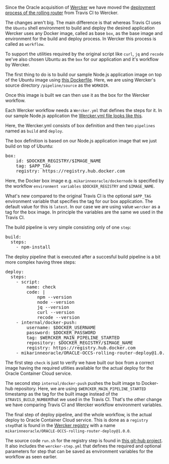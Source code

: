 Since the Oracle acquisition of <a href="http://www.wercker.com/">Wercker</a> we have moved the 
<a href="https://gist.github.com/mikarinneoracle/5f1e513f2a856a3be86c31c3f0dcabe2#rolling-deployments">deployment process
of the rolling router</a> from Travis CI to Wercker.

The changes aren't big. The main difference is that whereas Travis CI uses the `Ubuntu` shell environment to build and deploy 
the desired application Wercker uses any Docker image, called as base `box`, as the base image and environment for the build and deploy process. In Wercker this process is called as `workflow`. 

To support the utilities required by the original script like `curl`, `jq` and `recode` we've also chosen Ubuntu as the `box` for our application and it's workflow by Wercker.

The first thing to do is to build our sample Node.js application image on top of the Ubuntu image using 
<a href="https://github.com/mikarinneoracle/dockernode-app/blob/master/Dockerfile">this Dockerfile</a>.
Here, we are using Wercker's source directory `/pipeline/source` as the `WORKDIR`.

Once this image is built we can then use it as the box for the Wercker workflow.

Each Wercker workflow needs a `Wercker.yml` that defines the steps for it. In our sample Node.js application the <a href="https://github.com/oracle/docker-images/blob/master/ContainerCloud/images/rolling-router-sticky-sessions/wercker.yml">Wercker.yml file looks like this<a>.

Here, the Wercker.yml consists of box definition and then two `pipelines` named as `build` and `deploy`.

The box definition is based on our Node.js application image that we just build on top of Ubuntu:

<pre>
box:
    id: $DOCKER_REGISTRY/$IMAGE_NAME
    tag: $APP_TAG
    registry: https://registry.hub.docker.com
</pre>

Here, the Docker box image e.g. `mikarinneoracle/dockernode` is specified by the workflow `environment variables` `$DOCKER_REGISTRY` and `$IMAGE_NAME`.

What's new compared to the original Travis CI is the optional `$APP_TAG` environment variable that specifies the tag for our box application. The default value for this is `latest`. In our case we are using value `wercker` as a tag for the box image. In principle the variables are the same we used in the Travis CI.

The build pipeline is very simple consisting only of one `step`:

<pre>
build:
  steps:
    - npm-install
</pre>

The deploy pipeline that is executed after a succesful build pipeline is a bit more complex having three steps:

<pre>
deploy:
  steps:
    - script:
        name: check
        code: |
            npm --version
            node --version
            jq --version
            curl --version
            recode --version
    - internal/docker-push:
        username: $DOCKER_USERNAME
        password: $DOCKER_PASSWORD
        tag: $WERCKER_MAIN_PIPELINE_STARTED
        repository: $DOCKER_REGISTRY/$IMAGE_NAME
        registry: https://registry.hub.docker.com
    - mikarinneoracle/ORACLE-OCCS-rolling-router-deploy@1.0.0
</pre>

The first step `check` is just to verify we have built our box from a correct image having the required utlities available for the actual deploy for the Oracle Container Cloud service.

The second step `internal/docker-push` pushes the built image to Docker-hub repository. Here, we are using `$WERCKER_MAIN_PIPELINE_STARTED` timestamp as the tag for the built image instead of the `$TRAVIS_BUILD_NUMBER`that we used in the Travis CI. That's the other change we have comparing Travis CI and Wercker workflow environment variables.

The final step of deploy pipeline, and the whole workflow, is the actual deploy to Oracle Container Cloud service.
This is done as a `registry step`that is found in the <a href="https://app.wercker.com/search/steps/oracle">Wercker registry</a> with a name `mikarinneoracle/ORACLE-OCCS-rolling-router-deploy@1.0.0`.

The source code `run.sh` for the registry step is found in <a href="https://github.com/mikarinneoracle/ORACLE-OCCS-rolling-router-deploy">this git-hub project</a>. It also includes the `wercker-step.yml` that defines the required and optional parameters for step that can be saved as environment variables for the workflow as seen earlier.





